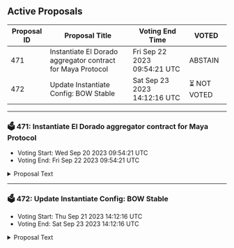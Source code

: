 ## Active Proposals

| Proposal ID | Proposal Title | Voting End Time | VOTED |
|-------------|----------------|-----------------|-------|
| 471 | Instantiate El Dorado aggregator contract for Maya Protocol | Fri Sep 22 2023 09:54:21 UTC | ABSTAIN |
| 472 | Update Instantiate Config: BOW Stable | Sat Sep 23 2023 14:12:16 UTC | ⏳ NOT VOTED |

---

### 🗳 471: Instantiate El Dorado aggregator contract for Maya Protocol
- Voting Start: Wed Sep 20 2023 09:54:21 UTC
- Voting End: Fri Sep 22 2023 09:54:21 UTC

<details>
<summary>Proposal Text</summary>
 
This smart contract enables Dex aggregation from Maya Protocol to Kujira assets + IBC option on El Dorado market. The smart contract uses the Manta API, and Fin’s liquidity.
</details>

---

### 🗳 472: Update Instantiate Config: BOW Stable
- Voting Start: Thu Sep 21 2023 14:12:16 UTC
- Voting End: Sat Sep 23 2023 14:12:16 UTC

<details>
<summary>Proposal Text</summary>
 
Code ID 161 is an experimental BOW strategy built by the Kujira team, specifially designed to provide the best trading experience between stablecoins pegged to the same currency. The strategy is currently running on testnet, and the next phase is to run in a live trading environment before opening for wider use.
</details>
